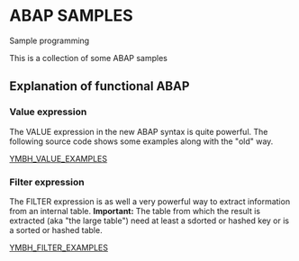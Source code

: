 # ABAP SAMPLES
 Sample programming

This is a collection of some ABAP samples


## Explanation of functional ABAP
### Value expression
The VALUE expression in the new ABAP syntax is quite powerful. The following source code shows some examples along with the "old" way.

[YMBH_VALUE_EXAMPLES](/src/ymbh_value_examples.prog.abap)

### Filter expression
The FILTER expression is as well a very powerful way to extract information from an internal table. 
**Important:** The table from which the result is extracted (aka "the large table") need at least a sdorted or hashed key or is a sorted or hashed table.

[YMBH_FILTER_EXAMPLES](/src/ymbh_filter_examples.prog.abap)
